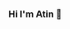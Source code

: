 ### Hi I'm Atin 👋

<!--
**atinbera/atinbera** is a ✨ _special_ ✨ repository because its `README.md` (this file) appears on your GitHub profile.

Here are some ideas to get you started:

🔭 I’m currently working on some project on AI and Ml 
🌱 I’m currently learning Machine Learning,Deep Learning
💬 Ask me about python, Artificial Intelligence , Machine Learning
📫 How to reach me: atinb.cse.jisu21@gmail.com
😄 Pronouns: he/him
⚡ Fun fact: Practice Problems
-->
